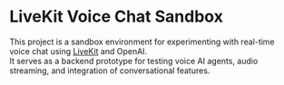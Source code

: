 # LiveKit Voice Chat Sandbox

This project is a sandbox environment for experimenting with real-time voice chat using [LiveKit](https://livekit.io/) and OpenAI.  
It serves as a backend prototype for testing voice AI agents, audio streaming, and integration of conversational features.
